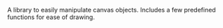 A library to easily manipulate canvas objects. Includes a few predefined functions for ease of drawing.
